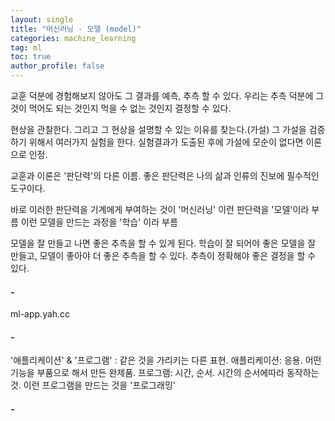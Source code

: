 ```yaml
---
layout: single
title: "머신러닝 - 모델 (model)"
categories: machine_learning
tag: ml
toc: true
author_profile: false
---
```


교훈 덕분에 경험해보지 않아도 그 결과를 예측, 추측 할 수 있다.
우리는 추측 덕분에 그것이 먹어도 되는 것인지 먹을 수 없는 것인지 결정할 수 있다.

현상을 관찰한다. 그리고 그 현상을 설명할 수 있는 이유를 찾는다.(가설) 그 가설을 검증하기 위해서 여러가지 실험을 한다.
실험결과가 도출된 후에 가설에 모순이 없다면 이론으로 인정.

교훈과 이론은 '판단력'의 다른 이름.
좋은 판단력은 나의 삶과 인류의 진보에 필수적인 도구이다.

바로 이러한 판단력을 기계에게 부여하는 것이 '머신러닝'
이런 판단력을 '모델'이라 부름
이런 모델을 만드는 과정을 '학습' 이라 부름

모델을 잘 만들고 나면 좋은 추측을 할 수 있게 된다.
학습이 잘 되어야 좋은 모델을 잘 만들고, 모델이 좋아야 더 좋은 추측을 할 수 있다. 추측이 정확해야 좋은 결정을 할 수 있다.

#### -
ml-app.yah.cc


#### -
'애플리케이션' & '프로그램' : 같은 것을 가리키는 다른 표현.
애플리케이션: 응용. 어떤 기능을 부품으로 해서 만든 완제품.
프로그램: 시간, 순서. 시간의 순서에따라 동작하는 것.
이런 프로그램을 만드는 것을 '프로그래밍'

#### -
